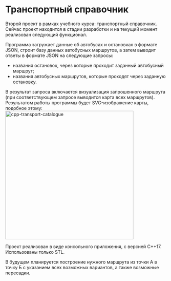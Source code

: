 # Транспортный справочник
Второй проект в рамках учебного курса: транспортный справочник. Сейчас проект находится в стадии разработки и на текущий момент реализован следующий функционал.

Программа загружает данные об автобусах и остановках в формате JSON, строит базу данных автобусных маршрутов, а затем выводит ответы в формате JSON на следующие запросы:

- названия остановок, через которые проходит заданный автобусный маршрут;
- названия автобусных маршрутов, которые проходят через заданную остановку.

В результат запроса включается визуализация запрошенного маршрута (при соответствующем запросе выводится карта всех маршрутов). Результатом работы программы будет SVG-изображение карты, подобное этому:
<img src="https://pictures.s3.yandex.net/resources/illustration_1650925674.svg" alt="cpp-transport-catalogue" width="400" height="400">

Проект реализован в виде консольного приложения, с версией C++17. Использованы только STL.

В будущем планируется построение нужного маршрута из точки А в точку Б с указанием всех возможных вариантов, а также возможные пересадки.
